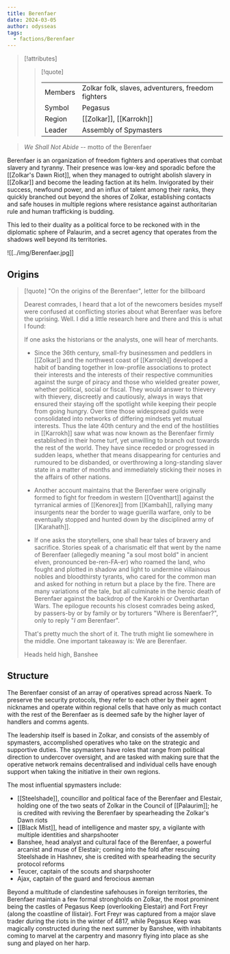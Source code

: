 ```yaml
---
title: Berenfaer
date: 2024-03-05
author: odysseas
tags:
  - factions/Berenfaer
---
```


> [!attributes]
> 
> > [!quote]
> >
> > | | |
> > | --- | --- |
> > | Members | Zolkar folk, slaves, adventurers, freedom fighters |
> > | Symbol | Pegasus |
> > | Region | [[Zolkar]], [[Karrokh]] |
> > | Leader | Assembly of Spymasters |

> _We Shall Not Abide_
> -- motto of the Berenfaer

Berenfaer is an organization of freedom fighters and operatives that combat slavery and tyranny. Their presence was low-key and sporadic before the [[Zolkar's Dawn Riot]], when they managed to outright abolish slavery in [[Zolkar]] and become the leading faction at its helm.
Invigorated by their success, newfound power, and an influx of talent among their ranks, they quickly branched out beyond the shores of Zolkar, establishing contacts and safe houses in multiple regions where resistance against authoritarian rule and human trafficking is budding.

This led to their duality as a political force to be reckoned with in the diplomatic sphere of Palaurim, and a secret agency that operates from the shadows well beyond its territories.

![[../img/Berenfaer.jpg]]

## Origins

> [!quote] "On the origins of the Berenfaer", letter for the billboard
> 
> Dearest comrades,
> I heard that a lot of the newcomers besides myself were confused at conflicting stories about what Berenfaer was before the uprising. Well. I did a little research here and there and this is what I found:
>
> If one asks the historians or the analysts, one will hear of merchants.
> - Since the 36th century, small-fry businessmen and peddlers in [[Zolkar]] and the northwest coast of [[Karrokh]] developed a habit of banding together in low-profile associations to protect their interests and the interests of their respective communities against the surge of piracy and those who wielded greater power, whether political, social or fiscal. They would answer to thievery with thievery, discreetly and cautiously, always in ways that ensured their staying off the spotlight while keeping their people from going hungry. Over time those widespread guilds were consolidated into networks of differing mindsets yet mutual interests. Thus the late 40th century and the end of the hostilities in [[Karrokh]] saw what was now known as the Berenfaer firmly established in their home turf, yet unwilling to branch out towards the rest of the world. They have since receded or progressed in sudden leaps, whether that means disappearing for centuries and rumoured to be disbanded, or overthrowing a long-standing slaver state in a matter of months and immediately sticking their noses in the affairs of other nations.
> - Another account maintains that the Berenfaer were originally formed to fight for freedom in western [[Oventhart]] against the tyrranical armies of [[Kenorex]] from [[Kambah]], rallying many insurgents near the border to wage guerilla warfare, only to be eventually stopped and hunted down by the disciplined army of [[Karahath]].
> 
> - If one asks the storytellers, one shall hear tales of bravery and sacrifice. Stories speak of a charismatic elf that went by the name of Berenfaer (allegedly meaning "a soul most bold" in ancient elven, pronounced be-ren-FA-er) who roamed the land, who fought and plotted in shadow and light to undermine villainous nobles and bloodthirsty tyrants, who cared for the common man and asked for nothing in return but a place by the fire. There are many variations of the tale, but all culminate in the heroic death of Berenfaer against the backdrop of the Karokhi or Oventhartan Wars. The epilogue recounts his closest comrades being asked, by passers-by or by family or by torturers "Where is Berenfaer?", only to reply "_I am_ Berenfaer".
> 
> That's pretty much the short of it. The truth might lie somewhere in the middle.
> One important takeaway is: We are Berenfaer.
> 
> Heads held high,
> Banshee

## Structure

The Berenfaer consist of an array of operatives spread across Naerk. To preserve the security protocols, they refer to each other by their agent nicknames and operate within regional cells that have only as much contact with the rest of the Berenfaer as is deemed safe by the higher layer of handlers and comms agents.

The leadership itself is based in Zolkar, and consists of the assembly of spymasters, accomplished operatives who take on the strategic and supportive duties.
The spymasters have roles that range from political direction to undercover oversight, and are tasked with making sure that the operative network remains decentralised and individual cells have enough support when taking the initiative in their own regions.

The most influential spymasters include:
- [[Steelshade]], councillor and political face of the Berenfaer and Elestair, holding one of the two seats of Zolkar in the Council of [[Palaurim]]; he is credited with reviving the Berenfaer by spearheading the Zolkar's Dawn riots
- [[Black Mist]], head of intelligence and master spy, a vigilante with multiple identities and sharpshooter
- Banshee, head analyst and cultural face of the Berenfaer, a powerful arcanist and muse of Elestair; coming into the fold after rescuing Steelshade in Hashnev, she is credited with spearheading the security protocol reforms
- Teucer, captain of the scouts and sharpshooter
- Ajax, captain of the guard and ferocious axeman

Beyond a multitude of clandestine safehouses in foreign territories, the Berenfaer maintain a few formal strongholds on Zolkar, the most prominent being the castles of Pegasus Keep (overlooking Elestair) and Fort Freyr (along the coastline of Ilistair).
Fort Freyr was captured from a major slave trader during the riots in the winter of 4817, while Pegasus Keep was magically constructed during the next summer by Banshee, with inhabitants coming to marvel at the carpentry and masonry flying into place as she sung and played on her harp.